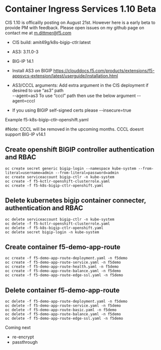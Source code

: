 # Container Ingress Services 1.10 Beta

CIS 1.10 is officailly posting on August 21st. However here is a early beta to provide PM with feedback. Please open issues on my github page on contact me at m.dittmer@f5.com

* CIS build: amit49g/k8s-bigip-ctlr:latest
* AS3: 3.11.0-3
* BIG-IP 14.1
 
* Install AS3 on BIGIP
https://clouddocs.f5.com/products/extensions/f5-appsvcs-extension/latest/userguide/installation.html

* AS3/CCCL arguments:
Add extra argument in the CIS deployment if desired to use “as3” path  
 --agent=as3
To use “cccl” path then use the below argument
 --agent=cccl

* If you using BIGIP self-signed certs please
 --insecure=true

Example f5-k8s-bigip-ctlr-openshift.yaml

#Note: CCCL will be removed in the upcoming months. CCCL doesnt support BIG-IP v14.1

## Create openshift BIGIP controller authentication and RBAC
```
oc create secret generic bigip-login --namespace kube-system --from-literal=username=admin --from-literal=password=admin
oc create serviceaccount bigip-ctlr -n kube-system
oc create -f f5-kctlr-openshift-clusterrole.yaml
oc create -f f5-k8s-bigip-ctlr-openshift.yaml
```
## Delete kubernetes bigip container connecter, authentication and RBAC
```
oc delete serviceaccount bigip-ctlr -n kube-system
oc delete -f f5-kctlr-openshift-clusterrole.yaml
oc delete -f f5-k8s-bigip-ctlr-openshift.yaml
oc delete secret bigip-login -n kube-system
```
## Create container f5-demo-app-route
```
oc create -f f5-demo-app-route-deployment.yaml -n f5demo
oc create -f f5-demo-app-route-service.yaml -n f5demo
oc create -f f5-demo-app-route-health.yaml -n f5demo
oc create -f f5-demo-app-route-balance.yaml -n f5demo
oc create -f f5-demo-app-route-edge-ssl.yaml -n f5demo
```
## Delete container f5-demo-app-route
```
oc delete -f f5-demo-app-route-deployment.yaml -n f5demo
oc delete -f f5-demo-app-route-service.yaml -n f5demo
oc delete -f f5-demo-app-route-basic.yaml -n f5demo
oc delete -f f5-demo-app-route-balance.yaml -n f5demo
oc delete -f f5-demo-app-route-edge-ssl.yaml -n f5demo
```
Coming next
* re-encrypt
* passthrough